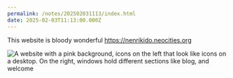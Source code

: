 ```yaml
---
permalink: /notes/202502031113/index.html
date: 2025-02-03T11:13:00.000Z
---
```


This website is bloody wonderful https://nenrikido.neocities.org

![A website with a pink background, icons on the left that look like icons on a desktop. On the right, windows hold different sections like blog, and welcome](https://cdn.rknight.me/site/2025/website-nenrikido.png)